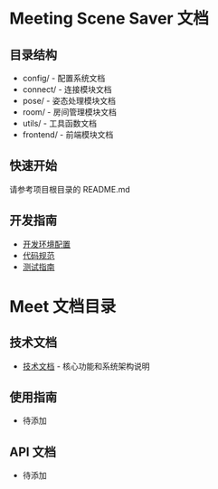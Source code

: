 # Meeting Scene Saver 文档

## 目录结构
- config/ - 配置系统文档
- connect/ - 连接模块文档
- pose/ - 姿态处理模块文档
- room/ - 房间管理模块文档
- utils/ - 工具函数文档
- frontend/ - 前端模块文档

## 快速开始
请参考项目根目录的 README.md

## 开发指南
- [开发环境配置](setup/development.md)
- [代码规范](setup/code_style.md)
- [测试指南](setup/testing.md)

# Meet 文档目录

## 技术文档
- [技术文档](technical_docs.md) - 核心功能和系统架构说明

## 使用指南
- 待添加

## API 文档
- 待添加 